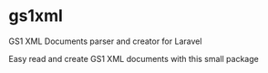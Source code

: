 # gs1xml
GS1 XML Documents parser and creator for Laravel 

Easy read and create GS1 XML documents with this small package
